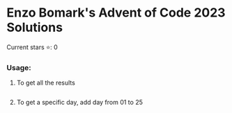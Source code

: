 # Enzo Bomark's Advent of Code 2023 Solutions

Current stars ⭐️: 0

### Usage:

1. To get all the results 

```
```

2. To get a specific day, add day from 01 to 25

```
```
